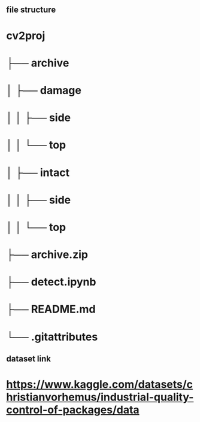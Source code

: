 
## file structure

# cv2proj
# ├── archive
# │   ├── damage
# │   │   ├── side
# │   │   └── top
# │   ├── intact
# │   │   ├── side
# │   │   └── top
# ├── archive.zip
# ├── detect.ipynb
# ├── README.md
# └── .gitattributes


## dataset link

# https://www.kaggle.com/datasets/christianvorhemus/industrial-quality-control-of-packages/data